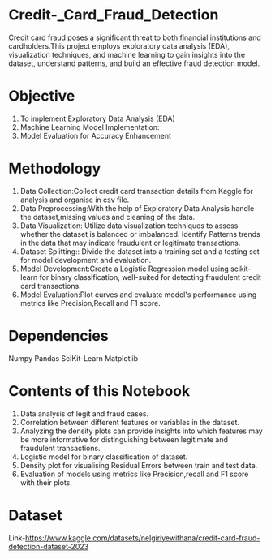 # Credit-_Card_Fraud_Detection
Credit card fraud poses a significant threat to both financial institutions and cardholders.This project employs exploratory data analysis (EDA), visualization techniques, and machine learning to gain insights into the dataset, understand patterns, and build an effective fraud detection model.
# Objective
1. To implement Exploratory Data Analysis (EDA)
2. Machine Learning Model Implementation:
3. Model Evaluation for Accuracy Enhancement
# Methodology
1. Data Collection:Collect credit card transaction details from Kaggle for analysis and organise in csv file.
2. Data Preprocessing:With the help of Exploratory Data Analysis handle the dataset,missing values and cleaning of the data.
3. Data Visualization: Utilize data visualization techniques to assess whether the dataset is balanced or imbalanced. Identify Patterns trends in the data that may indicate fraudulent or legitimate transactions.
4. Dataset Splitting:: Divide the dataset into a training set and a testing set
for model development and evaluation.
5. Model Development:Create a Logistic Regression model using scikit-learn for binary classification, well-suited for detecting fraudulent credit card transactions.
6. Model Evaluation:Plot curves and evaluate model's performance using metrics like
Precision,Recall and F1 score.
# Dependencies
Numpy
Pandas
SciKit-Learn
Matplotlib
# Contents of this Notebook
1. Data analysis of legit and fraud cases.
2. Correlation between different features or variables in the dataset.
3. Analyzing the density plots can provide insights into which features may be more informative for distinguishing between legitimate and fraudulent transactions.
4. Logistic model for binary classification of dataset.
5. Density plot for visualising Residual Errors between train and test data.
6. Evaluation of models using metrics like Precision,recall and F1 score with their plots.
# Dataset
Link-https://www.kaggle.com/datasets/nelgiriyewithana/credit-card-fraud-detection-dataset-2023
